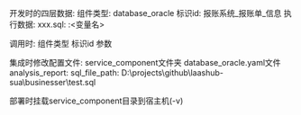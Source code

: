 开发时的四层数据:
	组件类型: database_oracle
		标识id: 报账系统_报账单_信息
			执行数据: xxx.sql: :<变量名>

调用时:
	组件类型
	标识id
	参数

集成时修改配置文件:
	service_component文件夹
		database_oracle.yaml文件
			analysis_report:
				sql_file_path: D:\projects\github\laashub-sua\businesser\test.sql
			
部署时挂载service_component目录到宿主机(-v)